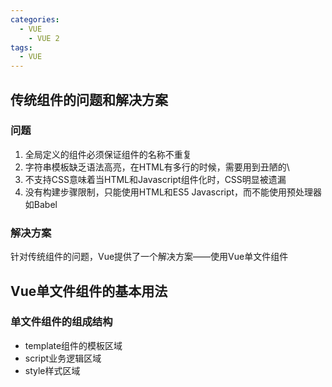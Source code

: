 ```yaml
---
categories:
  - VUE
    - VUE 2
tags:
  - VUE
---
```

## 传统组件的问题和解决方案

### 问题

1. 全局定义的组件必须保证组件的名称不重复
2. 字符串模板缺乏语法高亮，在HTML有多行的时候，需要用到丑陋的\
3. 不支持CSS意味着当HTML和Javascript组件化时，CSS明显被遗漏
4. 没有构建步骤限制，只能使用HTML和ES5 Javascript，而不能使用预处理器如Babel

### 解决方案

针对传统组件的问题，Vue提供了一个解决方案——使用Vue单文件组件



## Vue单文件组件的基本用法

### 单文件组件的组成结构

- template组件的模板区域
- script业务逻辑区域
- style样式区域